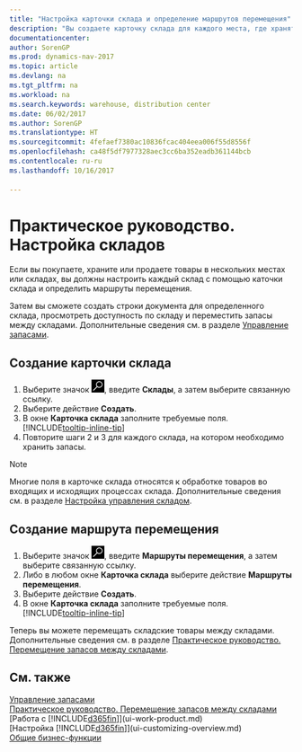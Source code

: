 ```yaml
---
title: "Настройка карточки склада и определение маршрутов перемещения"
description: "Вы создаете карточку склада для каждого места, где хранятся товары, например для склада или дистрибьюторского центра, а также настраиваете маршруты для перемещения товаров между складами."
documentationcenter: 
author: SorenGP
ms.prod: dynamics-nav-2017
ms.topic: article
ms.devlang: na
ms.tgt_pltfrm: na
ms.workload: na
ms.search.keywords: warehouse, distribution center
ms.date: 06/02/2017
ms.author: SorenGP
ms.translationtype: HT
ms.sourcegitcommit: 4fefaef7380ac10836fcac404eea006f55d8556f
ms.openlocfilehash: ca48f5df7977328aec3cc6ba352eadb361144bcb
ms.contentlocale: ru-ru
ms.lasthandoff: 10/16/2017

---
```

# <a name="how-to-set-up-locations"></a>Практическое руководство. Настройка складов
Если вы покупаете, храните или продаете товары в нескольких местах или складах, вы должны настроить каждый склад с помощью каточки склада и определить маршруты перемещения.

Затем вы сможете создать строки документа для определенного склада, просмотреть доступность по складу и переместить запасы между складами. Дополнительные сведения см. в разделе [Управление запасами](inventory-manage-inventory.md).

## <a name="to-create-a-location-card"></a>Создание карточки склада
1. Выберите значок ![Поиск страницы или отчета](media/ui-search/search_small.png "Значок поиска страницы или отчета"), введите **Склады**, а затем выберите связанную ссылку.
2. Выберите действие **Создать**.
3. В окне **Карточка склада** заполните требуемые поля. [!INCLUDE[tooltip-inline-tip](includes/tooltip-inline-tip_md.md)]
4. Повторите шаги 2 и 3 для каждого склада, на котором необходимо хранить запасы.

> [!NOTE]  
> Многие поля в карточке склада относятся к обработке товаров во входящих и исходящих процессах склада. Дополнительные сведения см. в разделе [Настройка управления складом](warehouse-setup-warehouse.md).

## <a name="to-create-a-transfer-route"></a>Создание маршрута перемещения
1. Выберите значок ![Поиск страницы или отчета](media/ui-search/search_small.png "Значок поиска страницы или отчета"), введите **Маршруты перемещения**, а затем выберите связанную ссылку.
2. Либо в любом окне **Карточка склада** выберите действие **Маршруты перемещения**.
3. Выберите действие **Создать**.
4. В окне **Карточка склада** заполните требуемые поля. [!INCLUDE[tooltip-inline-tip](includes/tooltip-inline-tip_md.md)]

Теперь вы можете перемещать складские товары между складами. Дополнительные сведения см. в разделе [Практическое руководство. Перемещение запасов между складами](inventory-how-transfer-between-locations.md).    

## <a name="see-also"></a>См. также
[Управление запасами](inventory-manage-inventory.md)  
[Практическое руководство. Перемещение запасов между складами](inventory-how-transfer-between-locations.md)    
[Работа с [!INCLUDE[d365fin](includes/d365fin_md.md)]](ui-work-product.md)  
[Настройка [!INCLUDE[d365fin](includes/d365fin_md.md)]](ui-customizing-overview.md)  
[Общие бизнес-функции](ui-across-business-areas.md)

